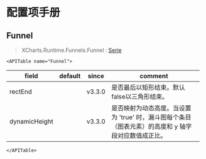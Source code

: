 # 配置项手册

## Funnel

> XCharts.Runtime.Funnels.Funnel : [Serie](https://xcharts-team.github.io/docs/configuration#serie)

```mdx-code-block
<APITable name="Funnel">
```


|field|default|since|comment|
|--|--|--|--|
|rectEnd||v3.3.0|是否最后以矩形结束。默认false以三角形结束。
|dynamicHeight||v3.3.0|是否映射为动态高度。当设置为 'true' 时，漏斗图每个条目（图表元素）的高度和 y 轴字段对应数值成正比。

```mdx-code-block
</APITable>
```

